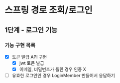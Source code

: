 # 스프링 경로 조회/로그인

## 1단계 - 로그인 기능
### 기능 구현 목록
- [x] 토큰 발급 API 구현
    - [x] jwt 토큰 발급
    - [x] 이메일, 비밀번호가 틀린 경우 인증 X
- [ ] 유효한 로그인인 경우 LoginMember 만들어서 응답하기